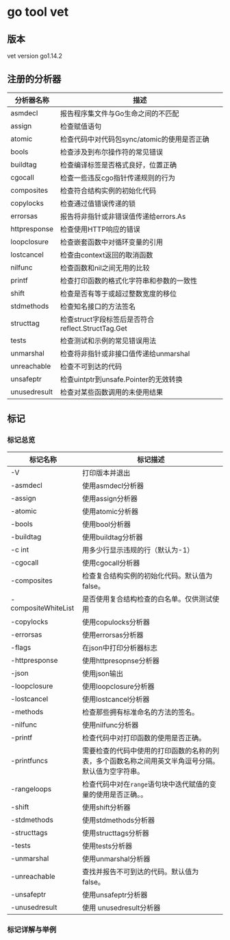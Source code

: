 # go tool vet

## 版本

vet version go1.14.2

## 注册的分析器

| 分析器名称   | 描述                                              |
| ------------ | ------------------------------------------------- |
| asmdecl      | 报告程序集文件与Go生命之间的不匹配                |
| assign       | 检查赋值语句                                      |
| atomic       | 检查代码中对代码包sync/atomic的使用是否正确       |
| bools        | 检查涉及到布尔操作符的常见错误                    |
| buildtag     | 检查编译标签是否格式良好，位置正确                |
| cgocall      | 检查一些违反cgo指针传递规则的行为                 |
| composites   | 检查符合结构实例的初始化代码                      |
| copylocks    | 检查通过值错误传递的锁                            |
| errorsas     | 报告将非指针或非错误值传递给errors.As             |
| httpresponse | 检查使用HTTP响应的错误                            |
| loopclosure  | 检查嵌套函数中对循环变量的引用                    |
| lostcancel   | 检查由context返回的取消函数                       |
| nilfunc      | 检查函数和nil之间无用的比较                       |
| printf       | 检查打印函数的格式化字符串和参数的一致性          |
| shift        | 检查是否有等于或超过整数宽度的移位                |
| stdmethods   | 检查知名接口的方法签名                            |
| structtag    | 检查struct字段标签后是否符合reflect.StructTag.Get |
| tests        | 检查测试和示例的常见错误用法                      |
| unmarshal    | 检查将非指针或非接口值传递给unmarshal             |
| unreachable  | 检查不可到达的代码                                |
| unsafeptr    | 检查uintptr到unsafe.Pointer的无效转换             |
| unusedresult | 检查对某些函数调用的未使用结果                    |



## 标记

### 标记总览

| 标记名称            | 标记描述                                                     |
| ------------------- | ------------------------------------------------------------ |
| -V                  | 打印版本并退出                                               |
| -asmdecl            | 使用asmdecl分析器                                            |
| -assign             | 使用assign分析器                                             |
| -atomic             | 使用atomic分析器                                             |
| -bools              | 使用bool分析器                                               |
| -buildtag           | 使用buildtag分析器                                           |
| -c int              | 用多少行显示违规的行（默认为-1）                             |
| -cgocall            | 使用cgocall分析器                                            |
| -composites         | 检查复合结构实例的初始化代码。默认值为false。                |
| -compositeWhiteList | 是否使用复合结构检查的白名单。仅供测试使用                   |
| -copylocks          | 使用copulocks分析器                                          |
| -errorsas           | 使用errorsas分析器                                           |
| -flags              | 在json中打印分析器标志                                       |
| -httpresponse       | 使用httpresopnse分析器                                       |
| -json               | 使用json输出                                                 |
| -loopclosure        | 使用loopclosure分析器                                        |
| -lostcancel         | 使用lostcancel分析器                                         |
| -methods            | 检查那些拥有标准命名的方法的签名。                           |
| -nilfunc            | 使用nilfunc分析器                                            |
| -printf             | 检查代码中对打印函数的使用是否正确。                         |
| -printfuncs         | 需要检查的代码中使用的打印函数的名称的列表，多个函数名称之间用英文半角逗号分隔。默认值为空字符串。 |
| -rangeloops         | 检查代码中对在```range```语句块中迭代赋值的变量的使用是否正确。。 |
| -shift              | 使用shift分析器                                              |
| -stdmethods         | 使用stdmethods分析器                                         |
| -structtags         | 使用structtags分析器                                         |
| -tests              | 使用tests分析器                                              |
| -unmarshal          | 使用unmarshal分析器                                          |
| -unreachable        | 查找并报告不可到达的代码。默认值为false。                    |
| -unsafeptr          | 使用unsafeptr分析器                                          |
| -unusedresult       | 使用 unusedresult分析器                                      |



### 标记详解与举例

